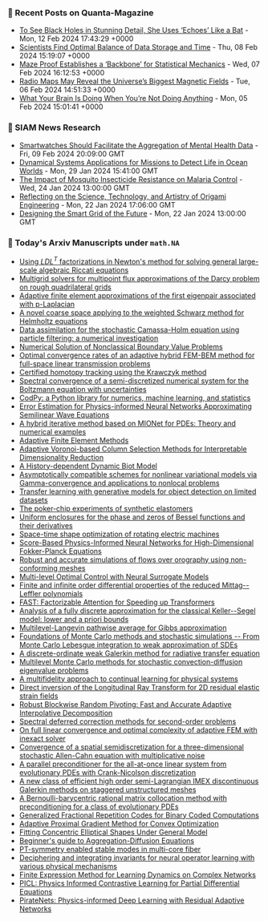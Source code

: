 ### 📝 Recent Posts on Quanta-Magazine
<!-- quanta starts -->
* <a href="https://www.quantamagazine.org/to-see-black-holes-in-detail-she-uses-echoes-like-a-bat-20240212/">To See Black Holes in Stunning Detail, She Uses ‘Echoes’ Like a Bat</a> - Mon, 12 Feb 2024 17:43:29 +0000
* <a href="https://www.quantamagazine.org/scientists-find-optimal-balance-of-data-storage-and-time-20240208/">Scientists Find Optimal Balance of Data Storage and Time</a> - Thu, 08 Feb 2024 15:19:07 +0000
* <a href="https://www.quantamagazine.org/maze-proof-establishes-a-backbone-for-statistical-mechanics-20240207/">Maze Proof Establishes a ‘Backbone’ for Statistical Mechanics</a> - Wed, 07 Feb 2024 16:12:53 +0000
* <a href="https://www.quantamagazine.org/radio-maps-may-reveal-the-universes-biggest-magnetic-fields-20240206/">Radio Maps May Reveal the Universe’s Biggest Magnetic Fields</a> - Tue, 06 Feb 2024 14:51:33 +0000
* <a href="https://www.quantamagazine.org/what-your-brain-is-doing-when-youre-not-doing-anything-20240205/">What Your Brain Is Doing When You’re Not Doing Anything</a> - Mon, 05 Feb 2024 15:01:41 +0000
<!-- quanta ends -->

### 📝 SIAM News Research
<!-- siam-news starts -->
* <a href="https://sinews.siam.org/Details-Page/smartwatches-should-facilitate-the-aggregation-of-mental-health-data">Smartwatches Should Facilitate the Aggregation of Mental Health Data</a> - Fri, 09 Feb 2024 20:09:00 GMT
* <a href="https://sinews.siam.org/Details-Page/dynamical-systems-applications-for-missions-to-detect-life-in-ocean-worlds">Dynamical Systems Applications for Missions to Detect Life in Ocean Worlds</a> - Mon, 29 Jan 2024 15:41:00 GMT
* <a href="https://sinews.siam.org/Details-Page/the-impact-of-mosquito-insecticide-resistance-on-malaria-control">The Impact of Mosquito Insecticide Resistance on Malaria Control</a> - Wed, 24 Jan 2024 13:00:00 GMT
* <a href="https://sinews.siam.org/Details-Page/reflecting-on-the-science-technology-and-artistry-of-origami-engineering">Reflecting on the Science, Technology, and Artistry of Origami Engineering</a> - Mon, 22 Jan 2024 17:06:00 GMT
* <a href="https://sinews.siam.org/Details-Page/designing-the-smart-grid-of-the-future">Designing the Smart Grid of the Future</a> - Mon, 22 Jan 2024 13:00:00 GMT
<!-- siam-news ends -->

### 📝 Today's Arxiv Manuscripts under ``math.NA``
<!-- arxiv-math-na starts -->
* <a href="https://arxiv.org/abs/2402.06844">Using $LDL^{T}$ factorizations in Newton's method for solving general large-scale algebraic Riccati equations</a>
* <a href="https://arxiv.org/abs/2402.06857">Multigrid solvers for multipoint flux approximations of the Darcy problem on rough quadrilateral grids</a>
* <a href="https://arxiv.org/abs/2402.06889">Adaptive finite element approximations of the first eigenpair associated with p-Laplacian</a>
* <a href="https://arxiv.org/abs/2402.06905">A novel coarse space applying to the weighted Schwarz method for Helmholtz equations</a>
* <a href="https://arxiv.org/abs/2402.06927">Data assimilation for the stochastic Camassa-Holm equation using particle filtering: a numerical investigation</a>
* <a href="https://arxiv.org/abs/2402.06943">Numerical Solution of Nonclassical Boundary Value Problems</a>
* <a href="https://arxiv.org/abs/2402.07040">Optimal convergence rates of an adaptive hybrid FEM-BEM method for full-space linear transmission problems</a>
* <a href="https://arxiv.org/abs/2402.07053">Certified homotopy tracking using the Krawczyk method</a>
* <a href="https://arxiv.org/abs/2402.07060">Spectral convergence of a semi-discretized numerical system for the Boltzmann equation with uncertainties</a>
* <a href="https://arxiv.org/abs/2402.07084">CodPy: a Python library for numerics, machine learning, and statistics</a>
* <a href="https://arxiv.org/abs/2402.07153">Error Estimation for Physics-informed Neural Networks Approximating Semilinear Wave Equations</a>
* <a href="https://arxiv.org/abs/2402.07156">A hybrid iterative method based on MIONet for PDEs: Theory and numerical examples</a>
* <a href="https://arxiv.org/abs/2402.07273">Adaptive Finite Element Methods</a>
* <a href="https://arxiv.org/abs/2402.07325">Adaptive Voronoi-based Column Selection Methods for Interpretable Dimensionality Reduction</a>
* <a href="https://arxiv.org/abs/2402.07669">A History-dependent Dynamic Biot Model</a>
* <a href="https://arxiv.org/abs/2402.07749">Asymptotically compatible schemes for nonlinear variational models via Gamma-convergence and applications to nonlocal problems</a>
* <a href="https://arxiv.org/abs/2402.06784">Transfer learning with generative models for object detection on limited datasets</a>
* <a href="https://arxiv.org/abs/2402.06785">The poker-chip experiments of synthetic elastomers</a>
* <a href="https://arxiv.org/abs/2402.06956">Uniform enclosures for the phase and zeros of Bessel functions and their derivatives</a>
* <a href="https://arxiv.org/abs/2402.07017">Space-time shape optimization of rotating electric machines</a>
* <a href="https://arxiv.org/abs/2402.07465">Score-Based Physics-Informed Neural Networks for High-Dimensional Fokker-Planck Equations</a>
* <a href="https://arxiv.org/abs/2402.07759">Robust and accurate simulations of flows over orography using non-conforming meshes</a>
* <a href="https://arxiv.org/abs/2402.07763">Multi-level Optimal Control with Neural Surrogate Models</a>
* <a href="https://arxiv.org/abs/2402.07795">Finite and infinite order differential properties of the reduced Mittag--Leffler polynomials</a>
* <a href="https://arxiv.org/abs/2402.07901">FAST: Factorizable Attention for Speeding up Transformers</a>
* <a href="https://arxiv.org/abs/2003.08867">Analysis of a fully discrete approximation for the classical Keller--Segel model: lower and a priori bounds</a>
* <a href="https://arxiv.org/abs/2109.07753">Multilevel-Langevin pathwise average for Gibbs approximation</a>
* <a href="https://arxiv.org/abs/2208.05531">Foundations of Monte Carlo methods and stochastic simulations -- From Monte Carlo Lebesgue integration to weak approximation of SDEs</a>
* <a href="https://arxiv.org/abs/2211.10745">A discrete-ordinate weak Galerkin method for radiative transfer equation</a>
* <a href="https://arxiv.org/abs/2303.03673">Multilevel Monte Carlo methods for stochastic convection-diffusion eigenvalue problems</a>
* <a href="https://arxiv.org/abs/2304.03894">A multifidelity approach to continual learning for physical systems</a>
* <a href="https://arxiv.org/abs/2309.02440">Direct inversion of the Longitudinal Ray Transform for 2D residual elastic strain fields</a>
* <a href="https://arxiv.org/abs/2309.16002">Robust Blockwise Random Pivoting: Fast and Accurate Adaptive Interpolative Decomposition</a>
* <a href="https://arxiv.org/abs/2310.08352">Spectral deferred correction methods for second-order problems</a>
* <a href="https://arxiv.org/abs/2311.15738">On full linear convergence and optimal complexity of adaptive FEM with inexact solver</a>
* <a href="https://arxiv.org/abs/2401.09834">Convergence of a spatial semidiscretization for a three-dimensional stochastic Allen-Cahn equation with multiplicative noise</a>
* <a href="https://arxiv.org/abs/2401.16113">A parallel preconditioner for the all-at-once linear system from evolutionary PDEs with Crank-Nicolson discretization</a>
* <a href="https://arxiv.org/abs/2401.17806">A new class of efficient high order semi-Lagrangian IMEX discontinuous Galerkin methods on staggered unstructured meshes</a>
* <a href="https://arxiv.org/abs/2402.03861">A Bernoulli-barycentric rational matrix collocation method with preconditioning for a class of evolutionary PDEs</a>
* <a href="https://arxiv.org/abs/2109.10484">Generalized Fractional Repetition Codes for Binary Coded Computations</a>
* <a href="https://arxiv.org/abs/2308.02261">Adaptive Proximal Gradient Method for Convex Optimization</a>
* <a href="https://arxiv.org/abs/2308.04970">Fitting Concentric Elliptical Shapes Under General Model</a>
* <a href="https://arxiv.org/abs/2309.13713">Beginner's guide to Aggregation-Diffusion Equations</a>
* <a href="https://arxiv.org/abs/2310.08814">PT-symmetry enabled stable modes in multi-core fiber</a>
* <a href="https://arxiv.org/abs/2311.14361">Deciphering and integrating invariants for neural operator learning with various physical mechanisms</a>
* <a href="https://arxiv.org/abs/2401.03092">Finite Expression Method for Learning Dynamics on Complex Networks</a>
* <a href="https://arxiv.org/abs/2401.16327">PICL: Physics Informed Contrastive Learning for Partial Differential Equations</a>
* <a href="https://arxiv.org/abs/2402.00326">PirateNets: Physics-informed Deep Learning with Residual Adaptive Networks</a>
<!-- arxiv-math-na ends -->
